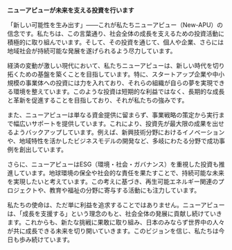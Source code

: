 **ニューアピューが未来を支える投資を行います**

「新しい可能性を生み出す」——これが私たちニューアピュー（New-APU）の信念です。私たちは、この言葉通り、社会全体の成長を支えるための投資活動に積極的に取り組んでいます。そして、その投資を通じて、個人や企業、さらには地域社会が持続可能な発展を遂げられるよう尽力しています。

経済の変動が激しい現代において、私たちニューアピューは、新しい時代を切り拓くための基盤を築くことを目指しています。特に、スタートアップ企業や中小規模の事業体への投資には力を入れており、それらの組織が自らの夢を実現できる環境を整えています。このような投資は短期的な利益ではなく、長期的な成長と革新を促進することを目指しており、それが私たちの強みです。

また、ニューアピューは単なる資金提供に留まらず、事業戦略の策定から実行まで幅広いサポートを提供しています。これにより、投資先が最大限の成果を出せるようバックアップしています。例えば、新興技術分野におけるイノベーションや、地域特性を活かしたビジネスモデルの開発など、多岐にわたる分野で成功事例を創出しています。

さらに、ニューアピューはESG（環境・社会・ガバナンス）を重視した投資も推進しています。地球環境の保全や社会的な責任を果たすことで、持続可能な未来を実現したいと考えています。この考えに基づき、再生可能エネルギー関連のプロジェクトや、教育や福祉の分野に寄与する活動にも注力しています。

私たちの使命は、ただ単に利益を追求することではありません。ニューアピューは、「成長を支援する」という理念のもと、社会全体の発展に貢献し続けていきます。これからも、新たな挑戦に果敢に取り組み、日本のみならず世界中の人々が共に成長できる未来を切り開いていきます。このビジョンを信じ、私たちは今日も歩み続けています。